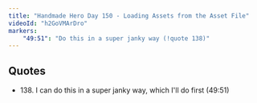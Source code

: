 ```yaml
---
title: "Handmade Hero Day 150 - Loading Assets from the Asset File"
videoId: "h2GoVMArDro"
markers:
    "49:51": "Do this in a super janky way (!quote 138)"
---
```


## Quotes

* 138\. I can do this in a super janky way, which I'll do first (49:51)
